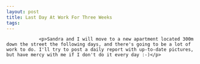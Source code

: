 ```yaml
---
layout: post
title: Last Day At Work For Three Weeks
tags:
---
```



                <p>Sandra and I will move to a new apartment located 300m down the street the following days, and there's going to be a lot of work to do. I'll try to post a daily report with up-to-date pictures, but have mercy with me if I don't do it every day :-)</p>
